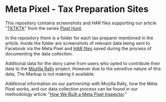 # Meta Pixel - Tax Preparation Sites

This repository contains screenshots and HAR files supporting our article "[TKTKTK](https://themarkup.org/TKTKTK)" from the series [Pixel Hunt](https://themarkup.org/series/pixel-hunt).

In the repository there is a folder for each tax preparer mentioned in the article. Inside the folder are screenshots of relevant data being sent to Facebook via the Meta Pixel and [HAR files](https://en.wikipedia.org/wiki/HAR_(file_format)) saved during the process of documenting the data collection.

Additional data for the story came from users who opted to contribute their data to the [Mozilla Rally](https://rally.mozilla.org/) project. However due to the sensitive nature of this data, The Markup is not making it available.

Additional information on our partnership with Mozilla Rally, how the Meta Pixel works, and our data collection process can be found in our methodology article "[How We Built a Meta Pixel Inspector](https://themarkup.org/show-your-work/2022/04/28/how-we-built-a-meta-pixel-inspector)."
